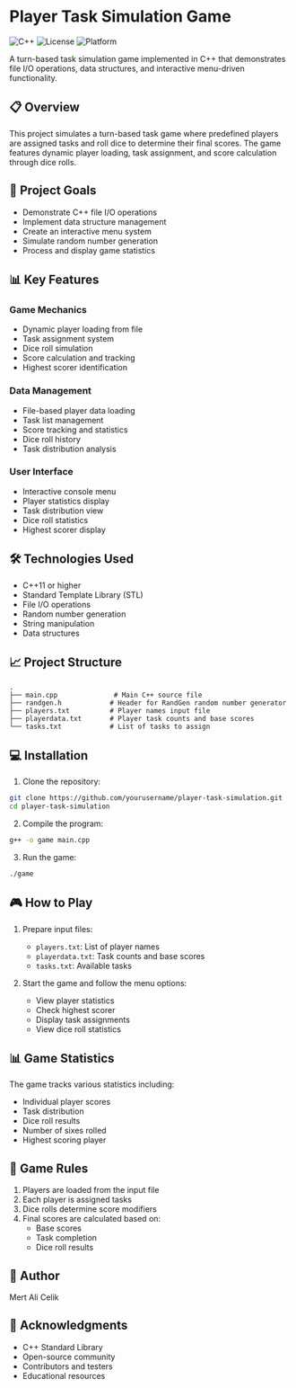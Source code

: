 # Player Task Simulation Game

![C++](https://img.shields.io/badge/C++-11%2B-blue)
![License](https://img.shields.io/badge/License-MIT-green)
![Platform](https://img.shields.io/badge/Platform-Linux%20%7C%20Windows%20%7C%20macOS-lightgrey)

A turn-based task simulation game implemented in C++ that demonstrates file I/O operations, data structures, and interactive menu-driven functionality.

## 📋 Overview

This project simulates a turn-based task game where predefined players are assigned tasks and roll dice to determine their final scores. The game features dynamic player loading, task assignment, and score calculation through dice rolls.

## 🎯 Project Goals

- Demonstrate C++ file I/O operations
- Implement data structure management
- Create an interactive menu system
- Simulate random number generation
- Process and display game statistics

## 📊 Key Features

### Game Mechanics
- Dynamic player loading from file
- Task assignment system
- Dice roll simulation
- Score calculation and tracking
- Highest scorer identification

### Data Management
- File-based player data loading
- Task list management
- Score tracking and statistics
- Dice roll history
- Task distribution analysis

### User Interface
- Interactive console menu
- Player statistics display
- Task distribution view
- Dice roll statistics
- Highest scorer display

## 🛠️ Technologies Used

- C++11 or higher
- Standard Template Library (STL)
- File I/O operations
- Random number generation
- String manipulation
- Data structures

## 📈 Project Structure

```
.
├── main.cpp              # Main C++ source file
├── randgen.h            # Header for RandGen random number generator
├── players.txt          # Player names input file
├── playerdata.txt       # Player task counts and base scores
└── tasks.txt            # List of tasks to assign
```

## 💻 Installation

1. Clone the repository:
```bash
git clone https://github.com/yourusername/player-task-simulation.git
cd player-task-simulation
```

2. Compile the program:
```bash
g++ -o game main.cpp
```

3. Run the game:
```bash
./game
```

## 🎮 How to Play

1. Prepare input files:
   - `players.txt`: List of player names
   - `playerdata.txt`: Task counts and base scores
   - `tasks.txt`: Available tasks

2. Start the game and follow the menu options:
   - View player statistics
   - Check highest scorer
   - Display task assignments
   - View dice roll statistics

## 📊 Game Statistics

The game tracks various statistics including:
- Individual player scores
- Task distribution
- Dice roll results
- Number of sixes rolled
- Highest scoring player

## 🎲 Game Rules

1. Players are loaded from the input file
2. Each player is assigned tasks
3. Dice rolls determine score modifiers
4. Final scores are calculated based on:
   - Base scores
   - Task completion
   - Dice roll results

## 👤 Author

Mert Ali Celik

## 🙏 Acknowledgments

- C++ Standard Library
- Open-source community
- Contributors and testers
- Educational resources
